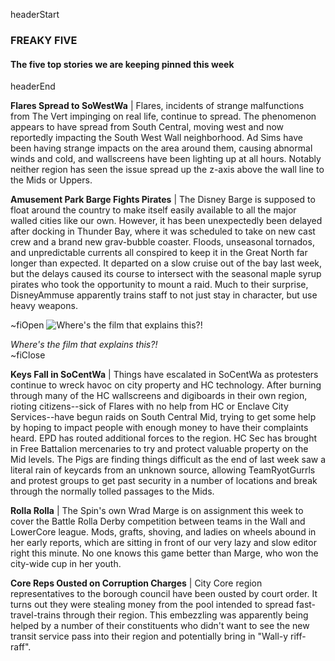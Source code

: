 headerStart

### FREAKY FIVE

#### The five top stories we are keeping pinned this week

headerEnd

**Flares Spread to SoWestWa** | Flares, incidents of strange malfunctions from The Vert impinging on real life, continue to spread. The phenomenon appears to have spread from South Central, moving west and now reportedly impacting the South West Wall neighborhood. Ad Sims have been having strange impacts on the area around them, causing abnormal winds and cold, and wallscreens have been lighting up at all hours. Notably neither region has seen the issue spread up the z-axis above the wall line to the Mids or Uppers.

**Amusement Park Barge Fights Pirates** | The Disney Barge is supposed to float around the country to make itself easily available to all the major walled cities like our own. However, it has been unexpectedly been delayed after docking in Thunder Bay, where it was scheduled to take on new cast crew and a brand new grav-bubble coaster. Floods, unseasonal tornados, and unpredictable currents all conspired to keep it in the Great North far longer than expected. It departed on a slow cruise out of the bay last week, but the delays caused its course to intersect with the seasonal maple syrup pirates who took the opportunity to mount a raid. Much to their surprise, DisneyAmmuse apparently trains staff to not just stay in character, but use heavy weapons. 

~fiOpen
![Where's the film that explains this?!](https://media.giphy.com/media/UsAkhTVLteVtsw1ypu/giphy.gif)
  <figcaption class="figcaption">
    <em>Where's the film that explains this?!</em>
    <!-- https://twitter.com/RATE_VFX/status/1019766271154388993 -->
  </figcaption>
~fiClose

**Keys Fall in SoCentWa** | Things have escalated in SoCentWa as protesters continue to wreck havoc on city property and HC technology. After burning through many of the HC wallscreens and digiboards in their own region, rioting citizens--sick of Flares with no help from HC or Enclave City Services--have begun raids on South Central Mid, trying to get some help by hoping to impact people with enough money to have their complaints heard. EPD has routed additional forces to the region. HC Sec has brought in Free Battalion mercenaries to try and protect valuable property on the Mid levels. The Pigs are finding things difficult as the end of last week saw a literal rain of keycards from an unknown source, allowing TeamRyotGurrls and protest groups to get past security in a number of locations and break through the normally tolled passages to the Mids.

**Rolla Rolla** | The Spin's own Wrad Marge is on assignment this week to cover the Battle Rolla Derby competition between teams in the Wall and LowerCore league. Mods, grafts, shoving, and ladies on wheels abound in her early reports, which are sitting in front of our very lazy and slow editor right this minute. No one knows this game better than Marge, who won the city-wide cup in her youth.

**Core Reps Ousted on Corruption Charges** | City Core region representatives to the borough council have been ousted by court order. It turns out they were stealing money from the pool intended to spread fast-travel-trains through their region. This embezzling was apparently being helped by a number of their constituents who didn't want to see the new transit service pass into their region and potentially bring in "Wall-y riff-raff".
